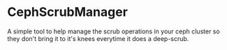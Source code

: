 # CephScrubManager
A simple tool to help manage the scrub operations in your ceph cluster so they don't bring it to it's knees everytime it does a deep-scrub.
